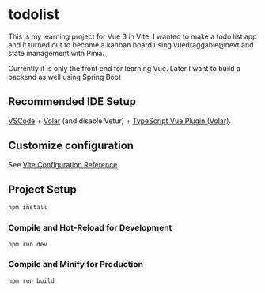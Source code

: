 # todolist
This is my learning project for Vue 3 in Vite.
I wanted to make a todo list app and it turned out to become a kanban board using vuedraggable@next and state management with Pinia.

Currently it is only the front end for learning Vue. Later I want to build a backend as well using Spring Boot


## Recommended IDE Setup

[VSCode](https://code.visualstudio.com/) + [Volar](https://marketplace.visualstudio.com/items?itemName=Vue.volar) (and disable Vetur) + [TypeScript Vue Plugin (Volar)](https://marketplace.visualstudio.com/items?itemName=Vue.vscode-typescript-vue-plugin).

## Customize configuration

See [Vite Configuration Reference](https://vitejs.dev/config/).

## Project Setup

```sh
npm install
```

### Compile and Hot-Reload for Development

```sh
npm run dev
```

### Compile and Minify for Production

```sh
npm run build
```
